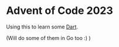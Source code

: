 # Advent of Code 2023

Using this to learn some [Dart](https://dart.dev/).

(Will do some of them in Go too :) )